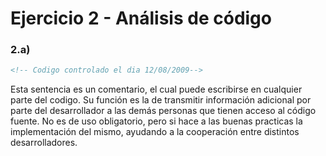 # Ejercicio 2 - Análisis de código

### 2.a) 
````html
<!-- Codigo controlado el dia 12/08/2009-->
````
Esta sentencia es un comentario, el cual puede escribirse en cualquier parte del codigo.
Su función es la de transmitir información adicional por parte del desarrollador a las demás personas que tienen acceso al código fuente.
No es de uso obligatorio, pero si hace a las buenas practicas la implementación del mismo, ayudando a la cooperación entre distintos desarrolladores.


<!--stackedit_data:
eyJoaXN0b3J5IjpbLTQzMDk3NzIwNSw3MzA5OTgxMTZdfQ==
-->